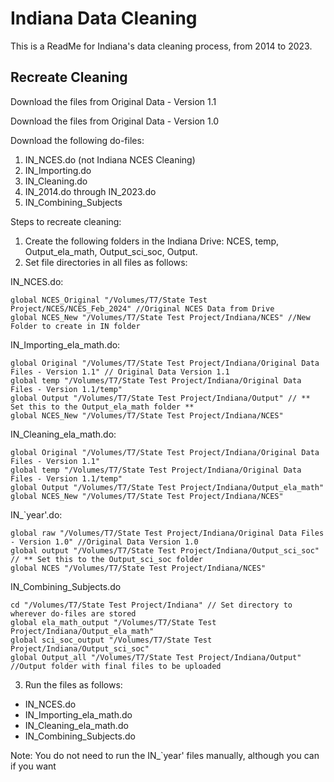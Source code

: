 
# Indiana Data Cleaning

This is a ReadMe for Indiana's data cleaning process, from 2014 to 2023.

## Recreate Cleaning
Download the files from Original Data - Version 1.1

Download the files from Original Data - Version 1.0

Download the following do-files:

1. IN_NCES.do (not Indiana NCES Cleaning)
2. IN_Importing.do
3. IN_Cleaning.do
4. IN_2014.do through IN_2023.do
5. IN_Combining_Subjects

Steps to recreate cleaning:
1. Create the following folders in the Indiana Drive: NCES, temp, Output_ela_math, Output_sci_soc, Output.
2. Set file directories in all files as follows:

IN_NCES.do:
```
global NCES_Original "/Volumes/T7/State Test Project/NCES/NCES_Feb_2024" //Original NCES Data from Drive
global NCES_New "/Volumes/T7/State Test Project/Indiana/NCES" //New Folder to create in IN folder
```
IN_Importing_ela_math.do:
```
global Original "/Volumes/T7/State Test Project/Indiana/Original Data Files - Version 1.1" // Original Data Version 1.1
global temp "/Volumes/T7/State Test Project/Indiana/Original Data Files - Version 1.1/temp"
global Output "/Volumes/T7/State Test Project/Indiana/Output" // ** Set this to the Output_ela_math folder **
global NCES_New "/Volumes/T7/State Test Project/Indiana/NCES"
```
IN_Cleaning_ela_math.do:
```
global Original "/Volumes/T7/State Test Project/Indiana/Original Data Files - Version 1.1"
global temp "/Volumes/T7/State Test Project/Indiana/Original Data Files - Version 1.1/temp"
global Output "/Volumes/T7/State Test Project/Indiana/Output_ela_math"
global NCES_New "/Volumes/T7/State Test Project/Indiana/NCES"
```
IN_`year'.do:
```
global raw "/Volumes/T7/State Test Project/Indiana/Original Data Files - Version 1.0" //Original Data Version 1.0
global output "/Volumes/T7/State Test Project/Indiana/Output_sci_soc" // ** Set this to the Output_sci_soc folder
global NCES "/Volumes/T7/State Test Project/Indiana/NCES"
```
IN_Combining_Subjects.do
```
cd "/Volumes/T7/State Test Project/Indiana" // Set directory to wherever do-files are stored
global ela_math_output "/Volumes/T7/State Test Project/Indiana/Output_ela_math"
global sci_soc_output "/Volumes/T7/State Test Project/Indiana/Output_sci_soc"
global Output_all "/Volumes/T7/State Test Project/Indiana/Output" //Output folder with final files to be uploaded
```

3. Run the files as follows:
- IN_NCES.do
- IN_Importing_ela_math.do
- IN_Cleaning_ela_math.do
- IN_Combining_Subjects.do

Note: You do not need to run the IN_`year' files manually, although you can if you want
